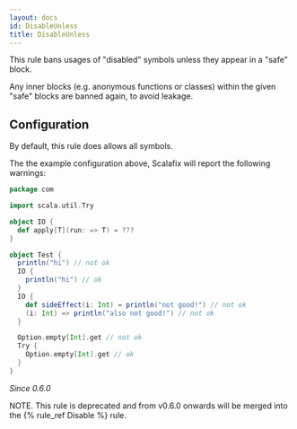 ```yaml
---
layout: docs
id: DisableUnless
title: DisableUnless
---
```


This rule bans usages of "disabled" symbols unless they appear in a "safe"
block.

Any inner blocks (e.g. anonymous functions or classes) within the given "safe"
blocks are banned again, to avoid leakage.

## Configuration

By default, this rule does allows all symbols.

The the example configuration above, Scalafix will report the following
warnings:

```scala
package com

import scala.util.Try

object IO {
  def apply[T](run: => T) = ???
}

object Test {
  println("hi") // not ok
  IO {
    println("hi") // ok
  }
  IO {
    def sideEffect(i: Int) = println("not good!") // not ok
    (i: Int) => println("also not good!") // not ok
  }

  Option.empty[Int].get // not ok
  Try {
    Option.empty[Int].get // ok
  }
}
```

_Since 0.6.0_

NOTE. This rule is deprecated and from v0.6.0 onwards will be merged into the
{% rule_ref Disable %} rule.
